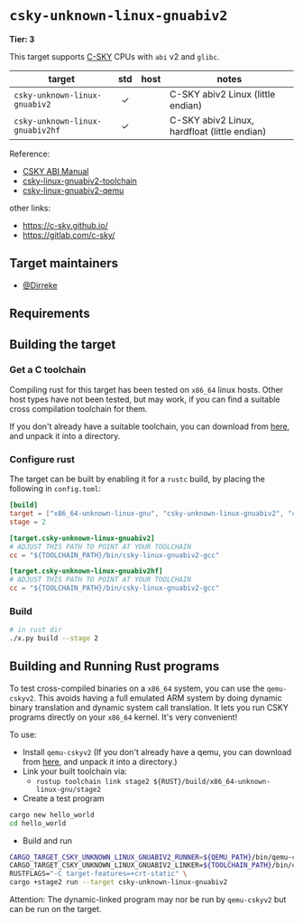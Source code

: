 # `csky-unknown-linux-gnuabiv2`

**Tier: 3**

This target supports [C-SKY](https://github.com/c-sky) CPUs with `abi` v2 and `glibc`.

target | std | host | notes
-------|:---:|:----:|-------
`csky-unknown-linux-gnuabiv2` | ✓ |  | C-SKY abiv2 Linux (little endian)
`csky-unknown-linux-gnuabiv2hf` | ✓ |  | C-SKY abiv2 Linux, hardfloat (little endian)

Reference:

- [CSKY ABI Manual](https://occ-oss-prod.oss-cn-hangzhou.aliyuncs.com/resource//1695027452256/T-HEAD_800_Series_ABI_Standards_Manual.pdf)
- [csky-linux-gnuabiv2-toolchain](https://occ-oss-prod.oss-cn-hangzhou.aliyuncs.com/resource/1356021/1619528643136/csky-linux-gnuabiv2-tools-x86_64-glibc-linux-4.9.56-20210423.tar.gz)
- [csky-linux-gnuabiv2-qemu](https://occ-oss-prod.oss-cn-hangzhou.aliyuncs.com/resource//1689324918932/xuantie-qemu-x86_64-Ubuntu-18.04-20230714-0202.tar.gz)

other links:

- https://c-sky.github.io/
- https://gitlab.com/c-sky/

## Target maintainers

* [@Dirreke](https://github.com/Dirreke)

## Requirements

## Building the target

### Get a C toolchain

Compiling rust for this target has been tested on `x86_64` linux hosts.  Other host types have not been tested, but may work, if you can find a suitable cross compilation toolchain for them.

If you don't already have a suitable toolchain, you can download from [here](https://occ-oss-prod.oss-cn-hangzhou.aliyuncs.com/resource/1356021/1619528643136/csky-linux-gnuabiv2-tools-x86_64-glibc-linux-4.9.56-20210423.tar.gz), and unpack it into a directory.

### Configure rust

The target can be built by enabling it for a `rustc` build, by placing the following in `config.toml`:

```toml
[build]
target = ["x86_64-unknown-linux-gnu", "csky-unknown-linux-gnuabiv2", "csky-unknown-linux-gnuabiv2hf"]
stage = 2

[target.csky-unknown-linux-gnuabiv2]
# ADJUST THIS PATH TO POINT AT YOUR TOOLCHAIN
cc = "${TOOLCHAIN_PATH}/bin/csky-linux-gnuabiv2-gcc"

[target.csky-unknown-linux-gnuabiv2hf]
# ADJUST THIS PATH TO POINT AT YOUR TOOLCHAIN
cc = "${TOOLCHAIN_PATH}/bin/csky-linux-gnuabiv2-gcc"
```

### Build

```sh
# in rust dir
./x.py build --stage 2
```

## Building and Running Rust programs

To test cross-compiled binaries on a `x86_64` system, you can use the `qemu-cskyv2`. This avoids having a full emulated ARM system by doing dynamic binary translation and dynamic system call translation.  It lets you run CSKY programs directly on your `x86_64` kernel.  It's very convenient!

To use:

* Install `qemu-cskyv2` (If you don't already have a qemu, you can download from [here](https://occ-oss-prod.oss-cn-hangzhou.aliyuncs.com/resource//1689324918932/xuantie-qemu-x86_64-Ubuntu-18.04-20230714-0202.tar.gz"), and unpack it into a directory.)
* Link your built toolchain via:
  * `rustup toolchain link stage2 ${RUST}/build/x86_64-unknown-linux-gnu/stage2`
* Create a test program

```sh
cargo new hello_world
cd hello_world
```

* Build and run

```sh
CARGO_TARGET_CSKY_UNKNOWN_LINUX_GNUABIV2_RUNNER=${QEMU_PATH}/bin/qemu-cskyv2 -L ${TOOLCHAIN_PATH}/csky-linux-gnuabiv2/libc \
CARGO_TARGET_CSKY_UNKNOWN_LINUX_GNUABIV2_LINKER=${TOOLCHAIN_PATH}/bin/csky-linux-gnuabiv2-gcc \
RUSTFLAGS="-C target-features=+crt-static" \
cargo +stage2 run --target csky-unknown-linux-gnuabiv2
```

Attention: The dynamic-linked program may nor be run by `qemu-cskyv2` but can be run on the target.
